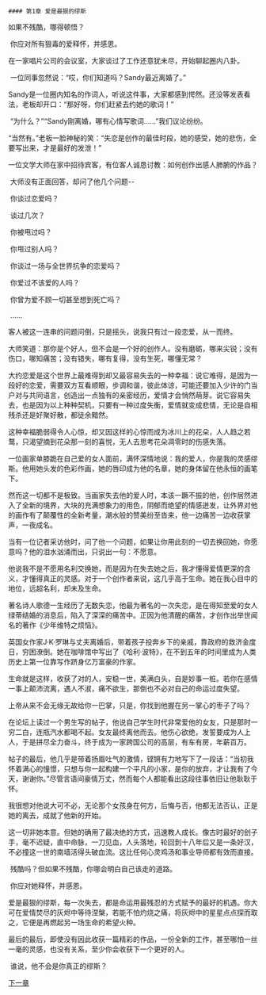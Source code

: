     #### 第1章 爱是最狠的缪斯

   如果不残酷，哪得顿悟？ 

​    你应对所有狠毒的爱释怀，并感恩。 

​    在一家唱片公司的会议室，大家谈过了工作还意犹未尽，开始聊起圈内八卦。

​    一位同事忽然说：“哎，你们知道吗？Sandy最近离婚了。” 

​    Sandy是一位圈内知名的作词人，听说这件事，大家都感到愕然。还没等发表看法，老板却开口：“那好呀，你们赶紧去约她的歌词！” 

​    “为什么？”“Sandy刚离婚，哪有心情写歌词……”我们议论纷纷。 

​    “当然有。”老板一脸神秘的笑：“失恋是创作的最佳时段，她的感受，她的悲伤，全要写出来，才是最好的发泄！” 

​    一位文学大师在家中招待宾客，有位客人诚恳讨教：如何创作出感人肺腑的作品？ 

​    大师没有正面回答，却问了他几个问题-- 

​    你谈过恋爱吗？ 

​    谈过几次？ 

​    你被甩过吗？ 

​    你甩过别人吗？ 

​    你谈过一场与全世界抗争的恋爱吗？ 

​    你爱过不该爱的人吗？ 

​    你曾为爱不顾一切甚至想到死亡吗？ 

​    …… 

​    客人被这一连串的问题问倒，只是摇头，说我只有过一段恋爱，从一而终。 

​    大师笑道：那你是个好人，但不会是一个好的创作人。没有磨砺，哪来尖锐；没有伤口，哪知痛苦；没有错失，哪有复得，没有生死，哪懂无常？ 

​    大约恋爱是这个世界上最难得到却又最容易失去的一种幸福：说它难得，是因为一段好的恋爱，需要双方互看顺眼，步调和谐，彼此体谅，可能还要加入少许的门当户对与共同语言，创造出一点独有的亲密经历，爱情才会悄然萌芽。说它容易失去，也是因为以上种种契机，只要有一种过度失衡，爱情就变成悲情，无论是自相残杀还是好聚好散，都徒余黯然。 

​    这种幸福脆弱得令人心惊，却又因这样的心惊而成为冰川上的花朵，人人趋之若鹜，只渴望摘到花朵那一刻的喜悦，无人去思考花朵凋零时的伤感失落。 

​    一位画家单膝跪在自己爱的女人面前，满怀深情地说：我的爱人，你是我的灵感缪斯。他用她头发的色彩作画，她的唇印成为他的名章，她的身体留在他永恒的画笔下。 

​    然而这一切都不是极致。当画家失去他的爱人时，本该一蹶不振的他，创作居然进入了全新的境界，大块的充满想象力的用色，阴郁而绝望的情感迸发，让外界对他的画作有了颠覆性的全新考量，潮水般的赞美纷至沓来，他一边痛苦一边收获掌声，一夜成名。 

​    当有一位记者采访他时，问了他一个问题，如果让你用此刻的一切去换回她，你愿意吗？他的泪水汹涌而出，只说出一句：不愿意。 

​    他说我不是不愿用名利交换她，而是因为在失去她之后，我才懂得爱情更深的含义，才懂得真正的灵感。对于一个创作者来说，这几乎高于生命。她在我心目中的地位，远超名利，却未及生命。 

​    著名诗人歌德一生经历了无数失恋，他最为著名的一次失恋，是在得知至爱的女人绿蒂结婚的消息后，陷入了深深的痛苦中。正因为他清醒的痛苦，才创作出举世闻名的著作《少年维特之烦恼》。 

​    英国女作家J·K·罗琳与丈夫离婚后，带着孩子投奔乡下的亲戚，靠政府的救济金度日，穷困潦倒。她在咖啡馆中写出了《哈利·波特》，在不到五年的时间里成为人类历史上第一位靠写作跻身亿万富豪的作家。 

​    生命就是这样，收获了对的人，安稳一世，美满白头，自是妙事一桩。若你在感情一事上颠沛流离，遇人不淑，痛不欲生，那倒也不必对自己的命运过度失望。 

​    上帝从来不会无缘无故给你一巴掌，只是，你找到他握在另一掌心的枣子了吗？ 

​    在论坛上读过一个男生写的帖子，他说自己学生时代非常爱他的女友，只是那时一穷二白，连瓶汽水都喝不起。女友最终离他而去。他伤心欲绝，发誓要成为人上人，于是拼尽全力奋斗，终于成为一家跨国公司的高层，有车有房，年薪百万。 

​    帖子的最后，他几乎是带着扬眉吐气的激情，铿锵有力地写下了一段话：“当初我怀着满心的憧憬，只想与你一起构建一个平凡的小家，是你的放弃，才让我有了今天，谢谢你。”尽管言语间豪情万丈，然而每个人都能看出这段往事依旧让他耿耿于怀。 

​    我很想对他说大可不必，无论那个女孩身在何方，后悔与否，他都无法否认，正是她的离去，成就了他新的开始。 

​    这一切非她本意。但她的确用了最决绝的方式，迅速教人成长。像古时最好的刽子手，毫不迟疑，直中命脉，一刀见血，人头落地，轮回到十八年后又是一条好汉，不必撞这一世的南墙活得头破血流。这比任何心灵鸡汤和事业导师都有效而直接。 

​    残酷吗？但如果不残酷，你哪会明白自己该走的道路。 

​    你应对她释怀，并感恩。 

​    爱是最狠的缪斯，每一次失去，都是命运用最残忍的方式赋予的最好的机遇。你大可在爱情焚尽的灰烬中等待涅槃，若能不怕灼烧之痛，将灰烬中的星星点点探而取之，它便是再燃起另一场生命的希望火种。 

​    最后的最后，即使没有因此收获一篇精彩的作品，一份全新的工作，甚至哪怕一丝一毫的灵感，也没有关系，至少你会收获下一个更好的人。 

​    谁说，他不会是你真正的缪斯？  

[下一章](https://github.com/LiQinglin007/liqinglin/blob/master/%E4%B8%80%E5%88%87%E9%83%BD%E6%98%AF%E6%9C%80%E5%A5%BD%E7%9A%84%E5%AE%89%E6%8E%92/%E7%AC%AC2%E7%AB%A0%20%E7%88%B1%E4%B8%80%E5%A4%A9%EF%BC%8C%E8%B5%9A%E4%B8%80%E5%A4%A9.md)